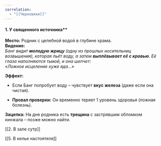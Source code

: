 ```yaml
---
correlation:
  - "[[Черновики]]"
---
```

#### 1. У священного источника**

**Место:** Родник с целебной водой в глубине храма.  
**Видение:**  
_Банг видит **молодую жрицу** (одну из прошлых носительниц возвышения), которая пьёт воду, а затем **выплёвывает её с кровью**. Её глаза наполняются тьмой, и она шепчет:_  
_«Ложное исцеление хуже яда…»_

**Эффект:**

- Если Банг попробует воду – чувствует **вкус железа** (даже если она чистая).
    
- **Провал проверки:** Он временно теряет 1 уровень здоровья (ложная болезнь).
    

**Зацепка:** На дне родника есть **трещина** с застрявшим обломком кинжала – позже можно найти.

[[2. В зале сутр]]

[[5. В келье настоятеля]]